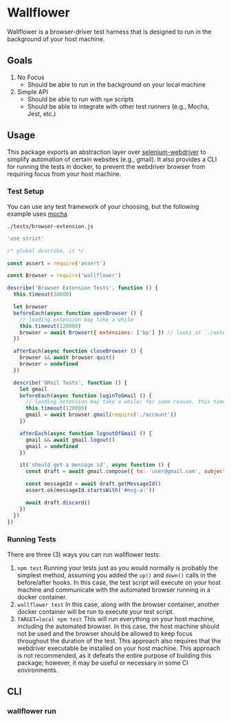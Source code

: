 # Wallflower

Wallflower is a browser-driver test harness that is designed to run in the background of your host machine.

## Goals

1.  No Focus
    -   Should be able to run in the background on your local machine
1.  Simple API
    -   Should be able to run with `npm` scripts
    -   Should be able to integrate with other test runners (e.g., Mocha, Jest, etc.)

## Usage

This package exports an abstraction layer over [selenium-webdriver](https://www.npmjs.com/package/selenium-webdriver) to simplify automation of certain websites (e.g., gmail). It also provides a CLI for running the tests in docker, to prevent the webdriver browser from requiring focus from your host machine.

### Test Setup

You can use any test framework of your choosing, but the following example uses [mocha](https://www.npmjs.com/package/mocha)

`./tests/browser-extension.js`
```js
'use strict'

/* global describe, it */

const assert = require('assert')

const Browser = require('wallflower')

describe('Browser Extension Tests', function () {
  this.timeout(30000)

  let browser
  beforeEach(async function openBrowser () {
    // loading extension may take a while
    this.timeout(120000)
    browser = await Browser({ extensions: ['bp'] }) // looks at `./extensions/bp/${ENVIRONMENT_NAME}.crx`
  })

  afterEach(async function closeBrowser () {
    browser && await browser.quit()
    browser = undefined
  })

  describe('GMail Tests', function () {
    let gmail
    beforeEach(async function loginToGmail () {
      // loading extension may take a while; for some reason, this timeout overrides the outer beforeEach
      this.timeout(120000)
      gmail = await browser.gmail(require('./account'))
    })

    afterEach(async function logoutOfGmail () {
      gmail && await gmail.logout()
      gmail = undefined
    })

    it('should get a message id', async function () {
      const draft = await gmail.compose({ to: 'user@gmail.com', subject: 'test', body: 'test' })

      const messageId = await draft.getMessageId()
      assert.ok(messageId.startsWith('#msg-a:'))

      await draft.discard()
    })
  })
})
```

### Running Tests

There are three (3) ways you can run wallflower tests:
1.  `npm test`
    Running your tests just as you would normally is probably the simplest method, assuming you added the `up()` and `down()` calls in the before/after hooks. In this case, the test script will execute on your host machine and communicate with the automated browser running in a docker container.
1.  `wallflower test`
    In this case, along with the browser container, another docker container will be run to execute your test script.
1.  `TARGET=local npm test`
    This will run everything on your host machine, including the automated browser. In this case, the host machine should not be used and the browser should be allowed to keep focus throughout the duration of the test. This approach also requires that the webdriver executable be installed on your host machine. This approach is not recommended, as it defeats the entire purpose of building this package; however, it may be useful or necessary in some CI environments.

## CLI

### wallflower run <script>

This is essentially an alias for `npm run <script>`, but will execute the command in a docker container as a sibling to the automated browser container.

### wallflower test

Similar to `npm test`, this is an alias for `wallflower run test`.

### wallflower debug <script>

This is essentially an alias for `wallflower run <script>`, but will open enable debug inspection on port 9229.

### wallflower up

This will start the browser container separately from your test script. This may be useful if you want to connect a VNC application for debugging purposes.

### wallflower down

If you start the browser container separately, you must shut it down separately.

### wallflower restart

Shortcut for `wallflower down && wallflower up`. Also aliased as `wallflower reset`.
